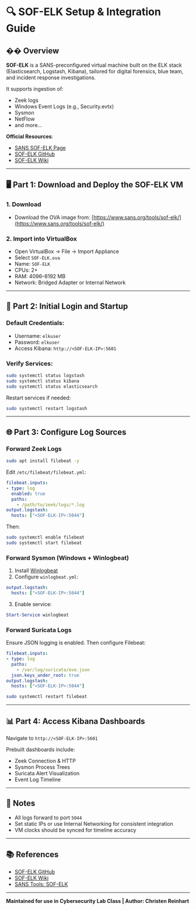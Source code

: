 # 🔍 SOF-ELK Setup & Integration Guide

## �� Overview
**SOF-ELK** is a SANS-preconfigured virtual machine built on the ELK stack (Elasticsearch, Logstash, Kibana), tailored for digital forensics, blue team, and incident response investigations.

It supports ingestion of:
- Zeek logs
- Windows Event Logs (e.g., Security.evtx)
- Sysmon
- NetFlow
- and more...

**Official Resources**:
- [SANS SOF-ELK Page](https://www.sans.org/tools/sof-elk/)
- [SOF-ELK GitHub](https://github.com/philhagen/sof-elk)
- [SOF-ELK Wiki](https://github.com/philhagen/sof-elk/wiki)

---

## 🖥️ Part 1: Download and Deploy the SOF-ELK VM

### 1. Download
- Download the OVA image from: [https://www.sans.org/tools/sof-elk/](https://www.sans.org/tools/sof-elk/)

### 2. Import into VirtualBox
- Open VirtualBox → File → Import Appliance
- Select `SOF-ELK.ova`
- Name: `SOF-ELK`
- CPUs: 2+
- RAM: 4096–8192 MB
- Network: Bridged Adapter or Internal Network

---

## 🔁 Part 2: Initial Login and Startup

### Default Credentials:
- Username: `elkuser`
- Password: `elkuser`
- Access Kibana: `http://<SOF-ELK-IP>:5601`

### Verify Services:
```bash
sudo systemctl status logstash
sudo systemctl status kibana
sudo systemctl status elasticsearch
```

Restart services if needed:
```bash
sudo systemctl restart logstash
```

---

## 🌐 Part 3: Configure Log Sources

### Forward Zeek Logs
```bash
sudo apt install filebeat -y
```
Edit `/etc/filebeat/filebeat.yml`:
```yaml
filebeat.inputs:
- type: log
  enabled: true
  paths:
    - /path/to/zeek/logs/*.log
output.logstash:
  hosts: ["<SOF-ELK-IP>:5044"]
```
Then:
```bash
sudo systemctl enable filebeat
sudo systemctl start filebeat
```

### Forward Sysmon (Windows + Winlogbeat)
1. Install [Winlogbeat](https://www.elastic.co/beats/winlogbeat)
2. Configure `winlogbeat.yml`:
```yaml
output.logstash:
  hosts: ["<SOF-ELK-IP>:5044"]
```
3. Enable service:
```powershell
Start-Service winlogbeat
```

### Forward Suricata Logs
Ensure JSON logging is enabled. Then configure Filebeat:
```yaml
filebeat.inputs:
- type: log
  paths:
    - /var/log/suricata/eve.json
  json.keys_under_root: true
output.logstash:
  hosts: ["<SOF-ELK-IP>:5044"]
```
```bash
sudo systemctl restart filebeat
```

---

## 📊 Part 4: Access Kibana Dashboards

Navigate to `http://<SOF-ELK-IP>:5601`

Prebuilt dashboards include:
- Zeek Connection & HTTP
- Sysmon Process Trees
- Suricata Alert Visualization
- Event Log Timeline

---

## 📝 Notes
- All logs forward to port `5044`
- Set static IPs or use Internal Networking for consistent integration
- VM clocks should be synced for timeline accuracy

---

## 📚 References
- [SOF-ELK GitHub](https://github.com/philhagen/sof-elk)
- [SOF-ELK Wiki](https://github.com/philhagen/sof-elk/wiki)
- [SANS Tools: SOF-ELK](https://www.sans.org/tools/sof-elk/)

---

**Maintained for use in Cybersecurity Lab Class | Author: Christen Reinhart**
